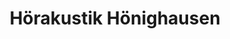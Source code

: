 ---
title: "Hörakustik Hönighausen"
url: /radevormwald/hoerakustik-hoenighausen/
shop: Hörgeräte
---